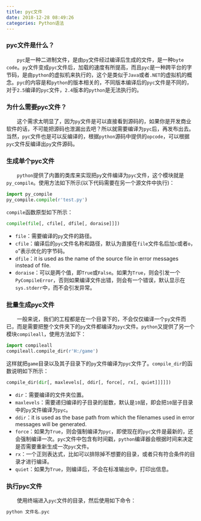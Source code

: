 ```yaml
---
title: pyc文件
date: 2018-12-28 08:49:26
categories: Python语法
---
```

### pyc文件是什么？

&emsp;&emsp;`pyc`是一种二进制文件，是由`py`文件经过编译后生成的文件，是一种`byte code`。`py`文件变成`pyc`文件后，加载的速度有所提高，而且`pyc`是一种跨平台的字节码，是由`python`的虚拟机来执行的，这个是类似于`Java`或者`.NET`的虚拟机的概念。`pyc`的内容是和`python`的版本相关的，不同版本编译后的`pyc`文件是不同的，对于`2.5`编译的`pyc`文件，`2.4`版本的`python`是无法执行的。

### 为什么需要pyc文件？

&emsp;&emsp;这个需求太明显了，因为`py`文件是可以直接看到源码的，如果你是开发商业软件的话，不可能把源码也泄漏出去吧？所以就需要编译为`pyc`后，再发布出去。当然，`pyc`文件也是可以反编译的，根据`python`源码中提供的`opcode`，可以根据`pyc`文件反编译出`py`文件源码。

### 生成单个pyc文件

&emsp;&emsp;`python`提供了内置的类库来实现把`py`文件编译为`pyc`文件，这个模块就是`py_compile`。使用方法如下所示(以下代码需要在另一个源文件中执行)：

``` python
import py_compile
py_compile.compile(r'test.py')
```

`compile`函数原型如下所示：

``` python
compile(file[, cfile[, dfile[, doraise]]])
```

- `file`：需要编译的`py`文件的路径。
- `cfile`：编译后的`pyc`文件名称和路径，默认为直接在`file`文件名后加`c`或者`o`，`o`”表示优化的字节码。
- `dfile`：it is used as the name of the source file in error messages instead of file.
- `doraise`：可以是两个值，即`True`或`False`。如果为`True`，则会引发一个`PyCompileError`，否则如果编译文件出错，则会有一个错误，默认显示在`sys.stderr`中，而不会引发异常。

### 批量生成pyc文件

&emsp;&emsp;一般来说，我们的工程都是在一个目录下的，不会仅仅编译一个`py`文件而已，而是需要把整个文件夹下的`py`文件都编译为`pyc`文件。`python`又提供了另一个模块`compileall`，使用方法如下：

``` python
import compileall
compileall.compile_dir(r'H:/game')
```

这样就把`game`目录以及其子目录下的`py`文件编译为`pyc`文件了。`compile_dir`的函数说明如下所示：

``` python
compile_dir(dir[, maxlevels[, ddir[, force[, rx[, quiet]]]]])
```

- `dir`：需要编译的文件夹位置。
- `maxlevels`：需要递归编译的子目录的层数，默认是`10`层，即会把`10`层子目录中的`py`文件编译为`pyc`。
- `ddir`：it is used as the base path from which the filenames used in error messages will be generated.
- `force`：如果为`True`，则会强制编译为`pyc`，即使现在的`pyc`文件是最新的，还会强制编译一次。`pyc`文件中包含有时间戳，`python`编译器会根据时间来决定是否需要重新生成一次`pyc`文件。
- `rx`：一个正则表达式，比如可以排除掉不想要的目录，或者只有符合条件的目录才进行编译。
- `quiet`：如果为`True`，则编译后，不会在标准输出中，打印出信息。

### 执行pyc文件

&emsp;&emsp;使用终端进入`pyc`文件的目录，然后使用如下命令：

``` bash
python 文件名.pyc
```